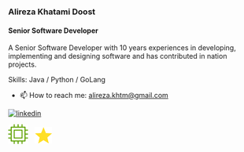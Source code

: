 ### Alireza Khatami Doost
#### Senior Software Developer
A Senior Software Developer with 10 years experiences in developing, implementing and designing software and has contributed in nation projects.

Skills: Java / Python / GoLang

- 📫 How to reach me: alireza.khtm@gmail.com 

[<img src='https://cdn.jsdelivr.net/npm/simple-icons@3.0.1/icons/linkedin.svg' alt='linkedin' height='40'>](https://www.linkedin.com/in/www.linkedin.com/in/alireza-khatami-doost-63b41177/)  

<a href='https://docs.github.com/en/developers'><img src='https://raw.githubusercontent.com/acervenky/animated-github-badges/master/assets/devbadge.gif' width='40' height='40'></a> <a href='https://stars.github.com/'><img src='https://raw.githubusercontent.com/acervenky/animated-github-badges/master/assets/starbadge.gif' width='35' height='35'></a> 
